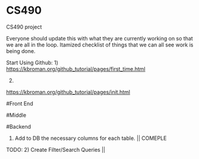 # CS490
CS490 project

Everyone should update this with what they are currently working on so that we are all in the loop.
Itamized checklist of things that we can all see work is being done. 

Start Using Github:
1)
https://kbroman.org/github_tutorial/pages/first_time.html

2)
https://kbroman.org/github_tutorial/pages/init.html

#Front End



#Middle



#Backend

1) Add to DB the necessary columns for each table. || COMEPLE

TODO:
2) Create Filter/Search Queries || 
